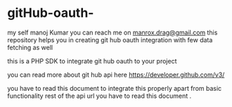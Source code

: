 # gitHub-oauth-

my self manoj Kumar you can reach me on manrox.drag@gmail.com
this repository helps you in creating git hub oauth integration with few data fetching as well

this is  a PHP SDK to integrate git hub oauth to your project 

you can read more about git hub api here https://developer.github.com/v3/

you have to read this document to integrate this properly apart from basic functionality rest of the api url you have to read this document .

